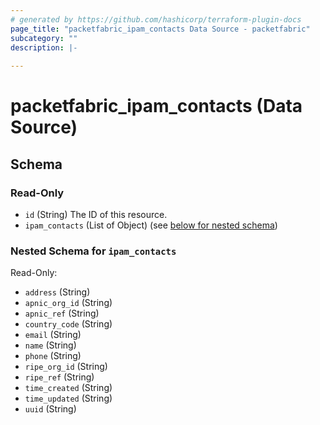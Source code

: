 ```yaml
---
# generated by https://github.com/hashicorp/terraform-plugin-docs
page_title: "packetfabric_ipam_contacts Data Source - packetfabric"
subcategory: ""
description: |-
  
---
```


# packetfabric_ipam_contacts (Data Source)





<!-- schema generated by tfplugindocs -->
## Schema

### Read-Only

- `id` (String) The ID of this resource.
- `ipam_contacts` (List of Object) (see [below for nested schema](#nestedatt--ipam_contacts))

<a id="nestedatt--ipam_contacts"></a>
### Nested Schema for `ipam_contacts`

Read-Only:

- `address` (String)
- `apnic_org_id` (String)
- `apnic_ref` (String)
- `country_code` (String)
- `email` (String)
- `name` (String)
- `phone` (String)
- `ripe_org_id` (String)
- `ripe_ref` (String)
- `time_created` (String)
- `time_updated` (String)
- `uuid` (String)

